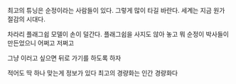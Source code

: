 최고의 튜닝은 순정이라는 사람들이 있다. 
그렇게 많이 타길 바란다. 세계는 지금 원가 절감의 시대다. 

차라리 플래그쉽 모델이 손이 덜간다. 플래그쉽을 사지도 않아 놓고 뭐 순정이 박사들이 만든었으니 어쩌고 저쩌고 

그냥 이러고 싶으면 뒤로 가기를 하도록 하자

적어도 딱 하나 맞는게 정보가 있다 최고의 경량화는 인간 경량화다
